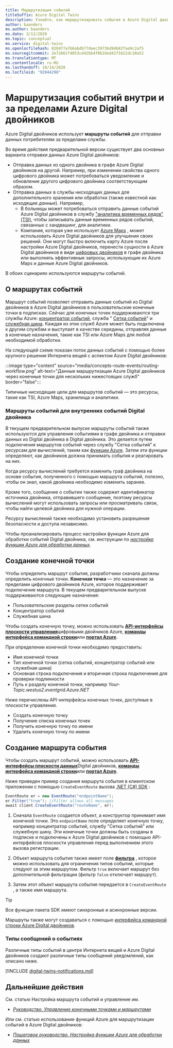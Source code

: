 ```yaml
---
title: Маршрутизация событий
titleSuffix: Azure Digital Twins
description: Узнайте, как маршрутизировать события в Azure Digital двойников и в другие службы Azure.
author: baanders
ms.author: baanders
ms.date: 3/12/2020
ms.topic: conceptual
ms.service: digital-twins
ms.openlocfilehash: 02b977a7b6abdb77deec3973bd94b82fae9c2af5
ms.sourcegitcommit: 2e72661f4853cd42bb4f0b2ded4271b22dc10a52
ms.translationtype: MT
ms.contentlocale: ru-RU
ms.lasthandoff: 10/14/2020
ms.locfileid: "92044298"
---
```

# <a name="route-events-within-and-outside-of-azure-digital-twins"></a>Маршрутизация событий внутри и за пределами Azure Digital двойников

Azure Digital двойников использует **маршруты событий** для отправки данных потребителям за пределами службы. 

Во время действия предварительной версии существует два основных варианта отправки данных Azure Digital двойников:
* Отправка данных из одного двойника в графе Azure Digital двойников на другой. Например, при изменении свойства одного цифрового двойника может потребоваться уведомление и обновление другого цифрового двойника соответствующим образом.
* Отправка данных в службы нисходящих данных для дополнительного хранения или обработки (также известной как исходящие *данные*). Например,
  - В больницы может потребоваться отправить данные событий Azure Digital двойников в службу ["аналитика временных рядов" (TSI)](../time-series-insights/overview-what-is-tsi.md), чтобы записывать данные временных рядов событий, связанных с хандвашинг, для аналитики.
  - Компания, которая уже использует [Azure Maps](../azure-maps/about-azure-maps.md) , может использовать Azure Digital двойников для улучшения своих решений. Они могут быстро включить карту Azure после настройки Azure Digital двойников, перенести сущности в Azure Digital двойников в виде [цифровых двойников](concepts-twins-graph.md) в графе двойника или выполнять эффективные запросы, использующие их Azure Maps и данные Azure Digital двойников.

В обоих сценариях используются маршруты событий.

## <a name="about-event-routes"></a>О маршрутах событий

Маршрут событий позволяет отправить данные событий из Digital двойников в Azure Digital двойников в пользовательские конечные точки в подписках. Сейчас для конечных точек поддерживаются три службы Azure: [концентратор событий](../event-hubs/event-hubs-about.md), служба " [Сетка событий](../event-grid/overview.md)" и [служебная шина](../service-bus-messaging/service-bus-messaging-overview.md). Каждая из этих служб Azure может быть подключена к другим службам и выступает в качестве середины, отправляя данные в конечные назначения, такие как TSI или Azure Maps для любой необходимой обработки.

На следующей схеме показан поток данных событий с помощью более крупного решения Интернета вещей с аспектом Azure Digital двойников:

:::image type="content" source="media/concepts-route-events/routing-workflow.png" alt-text="Данные маршрутизации Azure Digital двойников через конечные точки для нескольких нижестоящих служб" border="false":::

Типичные нисходящие цели для маршрутов событий — это ресурсы, такие как TSI, Azure Maps, хранилища и аналитики.

### <a name="event-routes-for-internal-digital-twin-events"></a>Маршруты событий для внутренних событий Digital двойника

В текущем предварительном выпуске маршруты событий также используются для управления событиями в графе двойника и отправки данных из Digital двойника в Digital двойника. Это делается путем подключения маршрутов событий через службу "Сетка событий" к ресурсам для вычислений, таким как [функции Azure](../azure-functions/functions-overview.md). Затем эти функции определяют, как двойников должна принимать события и реагировать на них. 

Когда ресурсу вычислений требуется изменить граф двойника на основе события, полученного с помощью маршрута событий, полезно, чтобы он знал, какой двойника необходимо изменить заранее. 

Кроме того, сообщение о событии также содержит идентификатор источника двойника, отправившего сообщение, поэтому ресурсы вычислений могут использовать запросы или просматривать связи, чтобы найти целевой двойника для нужной операции. 

Ресурсу вычислений также необходимо установить разрешения безопасности и доступа независимо.

Чтобы проанализировать процесс настройки функции Azure для обработки событий Digital двойника, см. инструкции по [*настройке функции Azure для обработки данных*](how-to-create-azure-function.md).

## <a name="create-an-endpoint"></a>Создание конечной точки

Чтобы определить маршрут события, разработчики сначала должны определить конечные точки. **Конечная точка** — это назначение за пределами цифрового двойников Azure, которое поддерживает подключение маршрута. В текущем предварительном выпуске поддерживаются следующие назначения:
* Пользовательские разделы сетки событий
* Концентратор событий
* Cлужебная шина

Чтобы создать конечную точку, можно использовать [**API-интерфейсы плоскости управления**](how-to-manage-routes-apis-cli.md#create-an-endpoint-for-azure-digital-twins)цифровыми двойников Azure, [**команды интерфейса командной строки**](how-to-manage-routes-apis-cli.md#manage-endpoints-and-routes-with-cli)или [**портал Azure**](how-to-manage-routes-portal.md#create-an-endpoint-for-azure-digital-twins). 

При определении конечной точки необходимо предоставить:
* Имя конечной точки
* Тип конечной точки (сетка событий, концентратор событий или служебная шина)
* Основная строка подключения и вторичная строка подключения для проверки подлинности 
* Путь к разделу конечной точки, например *Your-Topic.westus2.eventgrid.Azure.NET*

Ниже перечислены API-интерфейсы конечных точек, доступные в плоскости управления.
* Создать конечную точку
* Получение списка конечных точек
* Получить конечную точку по имени
* Удалить конечную точку по имени

## <a name="create-an-event-route"></a>Создание маршрута события
 
Чтобы создать маршрут событий, можно использовать [**API-интерфейсы плоскости данных**](how-to-manage-routes-apis-cli.md#create-an-event-route)Digital двойников, [**команды интерфейса командной строки**](how-to-manage-routes-apis-cli.md#manage-endpoints-and-routes-with-cli)или [**портал Azure**](how-to-manage-routes-portal.md#create-an-event-route). 

Ниже приведен пример создания маршрута события в клиентском приложении с помощью `CreateEventRoute` вызова [.NET (C#) SDK](how-to-use-apis-sdks.md) : 

```csharp
EventRoute er = new EventRoute("endpointName");
er.Filter("true"); //Filter allows all messages
await client.CreateEventRoute("routeName", er);
```

1. Сначала `EventRoute` создается объект, а конструктор принимает имя конечной точки. Это `endpointName` поле определяет конечную точку, например концентратор событий, службу "Сетка событий" или служебную шину. Эти конечные точки должны быть созданы в подписке и подключены к Azure Digital двойников с помощью API-интерфейсов плоскости управления перед выполнением этого вызова регистрации.

2. Объект маршрута события также имеет поле [**фильтра**](./how-to-manage-routes-apis-cli.md#filter-events) , которое можно использовать для ограничения типов событий, которые следуют за этим маршрутом. Фильтр `true` включает маршрут без дополнительной фильтрации (фильтр `false` отключает маршрут). 

3. Затем этот объект маршрута события передается в `CreateEventRoute` , а также имя маршрута.

> [!TIP]
> Все функции пакета SDK имеют синхронные и асинхронные версии.

Маршруты также могут создаваться с помощью [интерфейса командной строки Azure Digital двойников](how-to-use-cli.md).

### <a name="types-of-event-messages"></a>Типы сообщений о событиях

Различные типы событий в центре Интернета вещей и Azure Digital двойников создают различные типы сообщений уведомлений, как описано ниже.

[!INCLUDE [digital-twins-notifications.md](../../includes/digital-twins-notifications.md)]

## <a name="next-steps"></a>Дальнейшие действия

См. статью Настройка маршрута событий и управление им.
* [*Руководство. Управление конечными точками и маршрутами*](how-to-manage-routes-apis-cli.md)

Или см. статью использование функций Azure для маршрутизации событий в Azure Digital двойников:
* [*Пошаговое руководство. Настройка функции Azure для обработки данных*](how-to-create-azure-function.md)